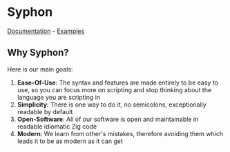 # Syphon

[Documentation](docs) - [Examples](examples)

## Why Syphon?

Here is our main goals:

1. **Ease-Of-Use**: The syntax and features are made entirely to be easy to use, so you can focus more on scripting and stop thinking about the language you are scripting in
2. **Simplicity**: There is one way to do it, no semicolons, exceptionally readable by default
3. **Open-Software**: All of our software is open and maintainable in readable idiomatic Zig code
4. **Modern**: We learn from other's mistakes, therefore avoiding them which leads it to be as modern as it can get
